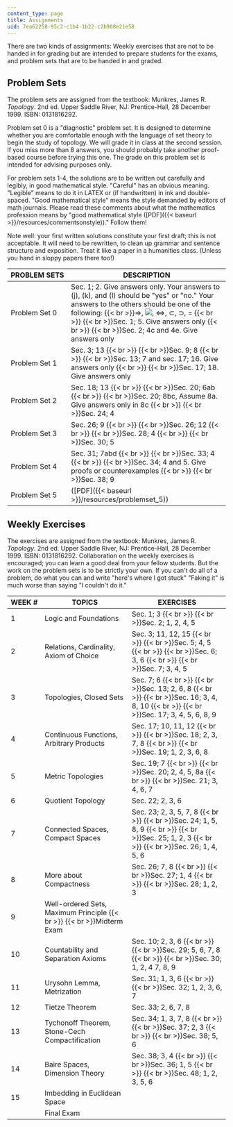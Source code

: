 ```yaml
---
content_type: page
title: Assignments
uid: 7ea62258-95c2-c1b4-1b22-c2b908e21e58
---
```


There are two kinds of assignments: Weekly exercises that are not to be handed in for grading but are intended to prepare students for the exams, and problem sets that are to be handed in and graded.

Problem Sets
------------

The problem sets are assigned from the textbook: Munkres, James R. _Topology_. 2nd ed. Upper Saddle River, NJ: Prentice-Hall, 28 December 1999. ISBN: 0131816292.

Problem set 0 is a "diagnostic" problem set. It is designed to determine whether you are comfortable enough with the language of set theory to begin the study of topology. We will grade it in class at the second session. lf you miss more than 8 answers, you should probably take another proof-based course before trying this one. The grade on this problem set is intended for advising purposes only.

For problem sets 1-4, the solutions are to be written out carefully and legibly, in good mathematical style. "Careful" has an obvious meaning. "Legible" means to do it in LATEX or (if handwritten) in ink and double-spaced. "Good mathematical style" means the style demanded by editors of math journals. Please read these comments about what the mathematics profession means by "good mathematical style ([PDF]({{< baseurl >}}/resources/commentsonstyle))." Follow them!

Note well: your first written solutions constitute your first draft; this is not acceptable. It will need to be rewritten, to clean up grammar and sentence structure and exposition. Treat it like a paper in a humanities class. (Unless you hand in sloppy papers there too!)

| PROBLEM SETS | DESCRIPTION |
| --- | --- |
| Problem Set 0 | Sec. 1; 2. Give answers only. Your answers to (j), (k), and (l) should be "yes" or "no." Your answers to the others should be one of the following:  {{< br >}}⇒, ![](/courses/mathematics/18-901-introduction-to-topology-fall-2004/assignments/symbol.jpg), ⇔, ⊂, ⊃, =  {{< br >}}  {{< br >}}Sec. 1; 5. Give answers only  {{< br >}}  {{< br >}}Sec. 2; 4c and 4e. Give answers only |
| Problem Set 1 | Sec. 3; 13  {{< br >}}  {{< br >}}Sec. 9; 8  {{< br >}}  {{< br >}}Sec. 13; 7 and sec. 17; 16. Give answers only  {{< br >}}  {{< br >}}Sec. 17; 18. Give answers only |
| Problem Set 2 | Sec. 18; 13  {{< br >}}  {{< br >}}Sec. 20; 6ab  {{< br >}}  {{< br >}}Sec. 20; 8bc, Assume 8a. Give answers only in 8c  {{< br >}}  {{< br >}}Sec. 24; 4 |
| Problem Set 3 | Sec. 26; 9  {{< br >}}  {{< br >}}Sec. 26; 12  {{< br >}}  {{< br >}}Sec. 28; 4  {{< br >}}  {{< br >}}Sec. 30; 5 |
| Problem Set 4 | Sec. 31; 7abd  {{< br >}}  {{< br >}}Sec. 33; 4  {{< br >}}  {{< br >}}Sec. 34; 4 and 5. Give proofs or counterexamples  {{< br >}}  {{< br >}}Sec. 38; 9 |
| Problem Set 5 | ([PDF]({{< baseurl >}}/resources/problemset_5)) 

Weekly Exercises
----------------

The exercises are assigned from the textbook: Munkres, James R. _Topology_. 2nd ed. Upper Saddle River, NJ: Prentice-Hall, 28 December 1999. ISBN: 0131816292. Collaboration on the weekly exercises is encouraged; you can learn a good deal from your fellow students. But the work on the problem sets is to be strictly your own. If you can't do all of a problem, do what you can and write "here's where I got stuck" "Faking it" is much worse than saying "I couldn't do it."

| WEEK # | TOPICS | EXERCISES |
| --- | --- | --- |
| 1 | Logic and Foundations | Sec. 1; 3  {{< br >}}  {{< br >}}Sec. 2; 1, 2, 4, 5 |
| 2 | Relations, Cardinality, Axiom of Choice | Sec. 3; 11, 12, 15  {{< br >}}  {{< br >}}Sec. 5; 4, 5  {{< br >}}  {{< br >}}Sec. 6; 3, 6  {{< br >}}  {{< br >}}Sec. 7; 3, 4, 5 |
| 3 | Topologies, Closed Sets | Sec. 7; 6  {{< br >}}  {{< br >}}Sec. 13; 2, 6, 8  {{< br >}}  {{< br >}}Sec. 16; 3, 4, 8, 10  {{< br >}}  {{< br >}}Sec. 17; 3, 4, 5, 6, 8, 9 |
| 4 | Continuous Functions, Arbitrary Products | Sec. 17; 10, 11, 12  {{< br >}}  {{< br >}}Sec. 18; 2, 3, 7, 8  {{< br >}}  {{< br >}}Sec. 19; 1, 2, 3, 6, 8 |
| 5 | Metric Topologies | Sec. 19; 7  {{< br >}}  {{< br >}}Sec. 20; 2, 4, 5, 8a  {{< br >}}  {{< br >}}Sec. 21; 3, 4, 6, 7 |
| 6 | Quotient Topology | Sec. 22; 2, 3, 6 |
| 7 | Connected Spaces, Compact Spaces | Sec. 23; 2, 3, 5, 7, 8  {{< br >}}  {{< br >}}Sec. 24; 1, 5, 8, 9  {{< br >}}  {{< br >}}Sec. 25; 1, 2, 3  {{< br >}}  {{< br >}}Sec. 26; 1, 4, 5, 6 |
| 8 | More about Compactness | Sec. 26; 7, 8  {{< br >}}  {{< br >}}Sec. 27; 1, 4  {{< br >}}  {{< br >}}Sec. 28; 1, 2, 3 |
| 9 | Well-ordered Sets, Maximum Principle  {{< br >}}  {{< br >}}Midterm Exam | &nbsp; |
| 10 | Countability and Separation Axioms | Sec. 10; 2, 3, 6  {{< br >}}  {{< br >}}Sec. 29; 5, 6, 7, 8  {{< br >}}  {{< br >}}Sec. 30; 1, 2, 4 7, 8, 9 |
| 11 | Urysohn Lemma, Metrization | Sec. 31; 1, 3, 6  {{< br >}}  {{< br >}}Sec. 32; 1, 2, 3, 6, 7 |
| 12 | Tietze Theorem | Sec. 33; 2, 6, 7, 8 |
| 13 | Tychonoff Theorem, Stone-Cech Compactification | Sec. 34; 1, 3, 7, 8  {{< br >}}  {{< br >}}Sec. 37; 2, 3  {{< br >}}  {{< br >}}Sec. 38; 5, 6 |
| 14 | Baire Spaces, Dimension Theory | Sec. 38; 3, 4  {{< br >}}  {{< br >}}Sec. 36; 1, 5  {{< br >}}  {{< br >}}Sec. 48; 1, 2, 3, 5, 6 |
| 15 | Imbedding in Euclidean Space | &nbsp; |
| &nbsp; | Final Exam |